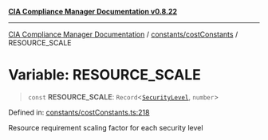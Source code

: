 [**CIA Compliance Manager Documentation v0.8.22**](../../../README.md)

***

[CIA Compliance Manager Documentation](../../../modules.md) / [constants/costConstants](../README.md) / RESOURCE\_SCALE

# Variable: RESOURCE\_SCALE

> `const` **RESOURCE\_SCALE**: `Record`\<[`SecurityLevel`](../../../types/cia/type-aliases/SecurityLevel.md), `number`\>

Defined in: [constants/costConstants.ts:218](https://github.com/Hack23/cia-compliance-manager/blob/5eebba14bef5523072dd8c486c1cd0c7c18766fc/src/constants/costConstants.ts#L218)

Resource requirement scaling factor for each security level
